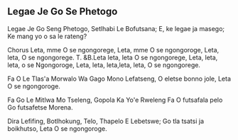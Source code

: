 ## Legae Je Go Se Phetogo

Legae Je Go Seng Phetogo, Setlhabi Le Bofutsana;
E, ke legae ja masego; Ke mang yo o sa le rateng?

Chorus
Leta, mme O se ngongorege,
Leta, mme O se ngongoroge,
Leta, leta, O se ngongorege.
T. &B.Leta leta, leta O se ngongorege,
Leta, leta, leta, o se Ngongoroge,
Leta, leta, leta,leta, leta, O se ngongorege.

Fa O Le Tlas'a Morwalo Wa Gago Mono Lefatseng,
O eletse bonno jole, Leta O se ngongoroge.

Fa Go Le Mitlwa Mo Tseleng, Gopola Ka Yo'e Rweleng
Fa O futsafala pelo Go futsafetse Morena.

Dira Lefifing, Botlhokung, Telo, Thapelo E Lebetswe;
Go tla tsatsi ja boikhutso, Leta O se ngongoroge.

